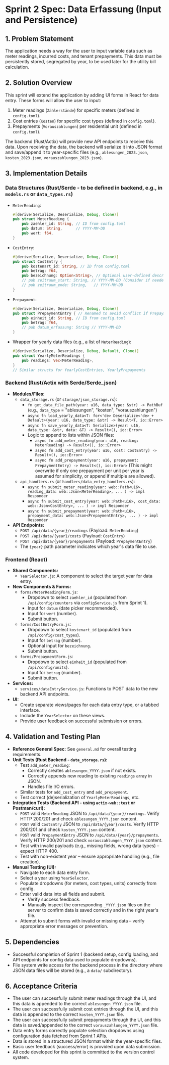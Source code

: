# Sprint 2 Spec: Data Erfassung (Input and Persistence)

## 1. Problem Statement
The application needs a way for the user to input variable data such as meter readings, incurred costs, and tenant prepayments. This data must be persistently stored, segregated by year, to be used later for the utility bill calculation.

## 2. Solution Overview
This sprint will extend the application by adding UI forms in React for data entry. These forms will allow the user to input:
1.  Meter readings (`Zählerstände`) for specific meters (defined in `config.toml`).
2.  Cost entries (`Kosten`) for specific cost types (defined in `config.toml`).
3.  Prepayments (`Vorauszahlungen`) per residential unit (defined in `config.toml`).

The backend (Rust/Actix) will provide new API endpoints to receive this data. Upon receiving the data, the backend will serialize it into JSON format and save/append it to year-specific files (e.g., `ablesungen_2023.json`, `kosten_2023.json`, `vorauszahlungen_2023.json`).

## 3. Implementation Details

### Data Structures (Rust/Serde - to be defined in backend, e.g., in `models.rs` or `data_types.rs`)
*   `MeterReading`:
    ```rust
    #[derive(Serialize, Deserialize, Debug, Clone)]
    pub struct MeterReading {
        pub zaehler_id: String, // ID from config.toml
        pub datum: String,      // YYYY-MM-DD
        pub wert: f64,
    }
    ```
*   `CostEntry`:
    ```rust
    #[derive(Serialize, Deserialize, Debug, Clone)]
    pub struct CostEntry {
        pub kostenart_id: String, // ID from config.toml
        pub betrag: f64,
        pub bezeichnung: Option<String>, // Optional user-defined description
        // pub zeitraum_start: String, // YYYY-MM-DD (Consider if needed for individual costs or if global report period is enough)
        // pub zeitraum_ende: String,   // YYYY-MM-DD
    }
    ```
*   `Prepayment`:
    ```rust
    #[derive(Serialize, Deserialize, Debug, Clone)]
    pub struct PrepaymentEntry { // Renamed to avoid conflict if Prepayment struct used elsewhere
        pub einheit_id: String, // ID from config.toml
        pub betrag: f64,
        // pub datum_erfassung: String // YYYY-MM-DD
    }
    ```
*   Wrapper for yearly data files (e.g., a list of `MeterReading`):
    ```rust
    #[derive(Serialize, Deserialize, Debug, Default, Clone)]
    pub struct YearlyMeterReadings {
        pub readings: Vec<MeterReading>,
    }
    // Similar structs for YearlyCostEntries, YearlyPrepayments
    ```

### Backend (Rust/Actix with Serde/Serde_json)
*   **Modules/Files:**
    *   `data_storage.rs` (or `storage/json_storage.rs`):
        *   `fn get_data_file_path(year: u16, data_type: &str) -> PathBuf` (e.g., `data_type` = "ablesungen", "kosten", "vorauszahlungen")
        *   `async fn load_yearly_data<T: for<'de> Deserialize<'de> + Default>(year: u16, data_type: &str) -> Result<T, io::Error>`
        *   `async fn save_yearly_data<T: Serialize>(year: u16, data_type: &str, data: &T) -> Result<(), io::Error>`
        *   Logic to append to lists within JSON files:
            *   `async fn add_meter_reading(year: u16, reading: MeterReading) -> Result<(), io::Error>`
            *   `async fn add_cost_entry(year: u16, cost: CostEntry) -> Result<(), io::Error>`
            *   `async fn add_prepayment(year: u16, prepayment: PrepaymentEntry) -> Result<(), io::Error>` (This might overwrite if only one prepayment per unit per year is assumed for simplicity, or append if multiple are allowed).
    *   `api_handlers.rs` (or `handlers/data_entry_handlers.rs`):
        *   `async fn submit_meter_reading(year: web::Path<u16>, reading_data: web::Json<MeterReading>, ... ) -> impl Responder`
        *   `async fn submit_cost_entry(year: web::Path<u16>, cost_data: web::Json<CostEntry>, ... ) -> impl Responder`
        *   `async fn submit_prepayment(year: web::Path<u16>, prepayment_data: web::Json<PrepaymentEntry>, ... ) -> impl Responder`
*   **API Endpoints:**
    *   `POST /api/data/{year}/readings` (Payload: `MeterReading`)
    *   `POST /api/data/{year}/costs` (Payload: `CostEntry`)
    *   `POST /api/data/{year}/prepayments` (Payload: `PrepaymentEntry`)
    *   The `{year}` path parameter indicates which year's data file to use.

### Frontend (React)
*   **Shared Components:**
    *   `YearSelector.js`: A component to select the target year for data entry.
*   **New Components & Forms:**
    *   `forms/MeterReadingForm.js`:
        *   Dropdown to select `zaehler_id` (populated from `/api/config/counters` via `configService.js` from Sprint 1).
        *   Input for `datum` (date picker recommended).
        *   Input for `wert` (number).
        *   Submit button.
    *   `forms/CostEntryForm.js`:
        *   Dropdown to select `kostenart_id` (populated from `/api/config/cost_types`).
        *   Input for `betrag` (number).
        *   Optional input for `bezeichnung`.
        *   Submit button.
    *   `forms/PrepaymentForm.js`:
        *   Dropdown to select `einheit_id` (populated from `/api/config/units`).
        *   Input for `betrag` (number).
        *   Submit button.
*   **Services:**
    *   `services/dataEntryService.js`: Functions to POST data to the new backend API endpoints.
*   **UI:**
    *   Create separate views/pages for each data entry type, or a tabbed interface.
    *   Include the `YearSelector` on these views.
    *   Provide user feedback on successful submission or errors.

## 4. Validation and Testing Plan
*   **Reference General Spec:** See `general.md` for overall testing requirements.
*   **Unit Tests (Rust Backend - `data_storage.rs`):**
    *   Test `add_meter_reading`:
        *   Correctly creates `ablesungen_YYYY.json` if not exists.
        *   Correctly appends new reading to existing `readings` array in JSON.
        *   Handles file I/O errors.
    *   Similar tests for `add_cost_entry` and `add_prepayment`.
    *   Test correct (de)serialization of `YearlyMeterReadings`, etc.
*   **Integration Tests (Backend API - using `actix-web::test` or Postman/curl):**
    *   `POST` valid `MeterReading` JSON to `/api/data/{year}/readings`. Verify HTTP 200/201 and check `ablesungen_YYYY.json` content.
    *   `POST` valid `CostEntry` JSON to `/api/data/{year}/costs`. Verify HTTP 200/201 and check `kosten_YYYY.json` content.
    *   `POST` valid `PrepaymentEntry` JSON to `/api/data/{year}/prepayments`. Verify HTTP 200/201 and check `vorauszahlungen_YYYY.json` content.
    *   Test with invalid payloads (e.g., missing fields, wrong data types) – expect HTTP 400.
    *   Test with non-existent year – ensure appropriate handling (e.g., file creation).
*   **Manual Testing (UI):**
    *   Navigate to each data entry form.
    *   Select a year using `YearSelector`.
    *   Populate dropdowns (for meters, cost types, units) correctly from config.
    *   Enter valid data into all fields and submit.
        *   Verify success feedback.
        *   Manually inspect the corresponding `_YYYY.json` files on the server to confirm data is saved correctly and in the right year's file.
    *   Attempt to submit forms with invalid or missing data – verify appropriate error messages or prevention.

## 5. Dependencies
*   Successful completion of Sprint 1 (backend setup, config loading, and API endpoints for config data used to populate dropdowns).
*   File system write access for the backend process in the directory where JSON data files will be stored (e.g., a `data/` subdirectory).

## 6. Acceptance Criteria
*   The user can successfully submit meter readings through the UI, and this data is appended to the correct `ablesungen_YYYY.json` file.
*   The user can successfully submit cost entries through the UI, and this data is appended to the correct `kosten_YYYY.json` file.
*   The user can successfully submit prepayments through the UI, and this data is saved/appended to the correct `vorauszahlungen_YYYY.json` file.
*   Data entry forms correctly populate selection dropdowns using configuration data fetched from Sprint 1 APIs.
*   Data is stored in a structured JSON format within the year-specific files.
*   Basic user feedback (success/error) is provided upon data submission.
*   All code developed for this sprint is committed to the version control system.